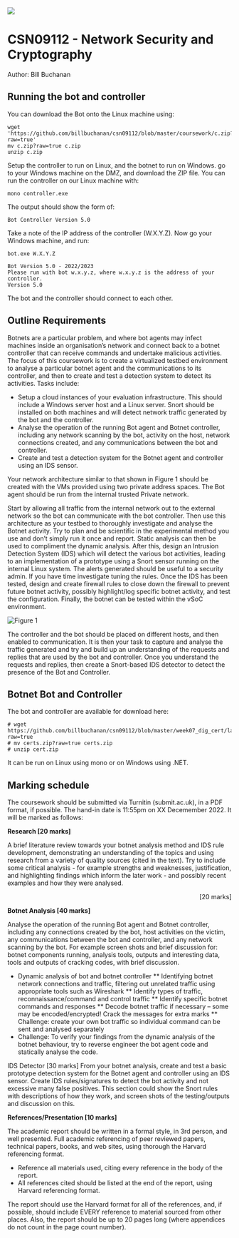 <img src="https://github.com/billbuchanan/csn09112/blob/master/zadditional/top_csn09112.png"/>


# CSN09112 - Network Security and Cryptography
Author: Bill Buchanan

## Running the bot and controller
You can download the Bot onto the Linux machine using:

```
wget 'https://github.com/billbuchanan/csn09112/blob/master/coursework/c.zip?raw=true'
mv c.zip?raw=true c.zip
unzip c.zip
```


Setup the controller to run on Linux, and the botnet to run on Windows. go to your Windows machine on the DMZ, and download the ZIP file. You can run the controller on our Linux machine with:</p>

```
mono controller.exe
```

The output should show the form of:

```
Bot Controller Version 5.0
```

Take a note of the IP address of the controller (W.X.Y.Z). Now go your Windows machine, and run:</p>

```
bot.exe W.X.Y.Z
```


```
Bot Version 5.0 - 2022/2023
Please run with bot w.x.y.z, where w.x.y.z is the address of your controller.
Version 5.0
```

The bot and the controller should connect to each other.

## Outline Requirements

Botnets are a particular problem, and where bot agents may infect machines inside an organisation’s network and connect back to a botnet controller that can receive commands and undertake malicious activities. The focus of this coursework is to create a virtualized testbed environment to analyse a particular botnet agent and the communications to its controller, and then to create and test a detection system to detect its activities. Tasks include:

*	Setup a cloud instances of your evaluation infrastructure. This should include a Windows server host and a Linux server. Snort should be installed on both machines and will detect network traffic generated by the bot and the controller. 
*	Analyse the operation of the running Bot agent and Botnet controller, including any network scanning by the bot, activity on the host, network connections created, and any communications between the bot and controller.
*	Create and test a detection system for the Botnet agent and controller using an IDS sensor. 


Your network architecture similar to that shown in Figure 1 should be created with the VMs provided using two private address spaces. The Bot agent should be run from the internal trusted Private network.

Start by allowing all traffic from the internal network out to the external network so the bot can communicate with the bot controller. Then use this architecture as your testbed to thoroughly investigate and analyse the Botnet activity. Try to plan and be scientific in the experimental method you use and don’t simply run it once and report. Static analysis can then be used to compliment the dynamic analysis. After this, design an Intrusion Detection System (IDS) which will detect the various bot activities, leading to an implementation of a prototype using a Snort sensor running on the internal Linux system. The alerts generated should be useful to a security admin. If you have time investigate tuning the rules. Once the IDS has been tested, design and create firewall rules to close down the firewall to prevent future botnet activity, possibly highlight/log specific botnet activity, and test the configuration. Finally, the botnet can be tested within the vSoC environment.

![Figure 1](https://github.com/billbuchanan/csn09112/blob/master/coursework/cw01.png)

The controller and the bot should be placed on different hosts, and then enabled to communication. It is then your task to capture and analyse the traffic generated and try and build up an understanding of the requests and replies that are used by the bot and controller. Once you understand the requests and replies, then create a Snort-based IDS detector to detect the presence of the Bot and Controller.

## Botnet Bot and Controller 
The bot and controller are available for download here: 
```
# wget https://github.com/billbuchanan/csn09112/blob/master/week07_dig_cert/labs/certs.zip?raw=true
# mv certs.zip?raw=true certs.zip
# unzip cert.zip
```

It can be run on Linux using mono or on Windows using .NET.


## Marking schedule

The coursework should be submitted via Turnitin (submit.ac.uk), in a PDF format, if possible. The hand-in date is 11:55pm on XX Decemember 2022. It will be marked as follows:

**Research [20 marks]**

A brief literature review towards your botnet analysis method and IDS rule development, demonstrating an understanding of the topics and using research from a variety of quality sources (cited in the text). Try to include some critical analysis - for example strengths and weaknesses, justification, and highlighting findings which inform the later work - and possibly recent examples and how they were analysed.
<p align="right">[20 marks]</p>

**Botnet Analysis [40 marks]**

Analyse the operation of the running Bot agent and Botnet controller, including any connections created by the bot, host activities on the victim, any communications between the bot and controller, and any network scanning by the bot. For example screen shots and brief discussion for: botnet components running, analysis tools, outputs and interesting data, tools and outputs of cracking codes, with brief discussion.  

*	Dynamic analysis of bot and botnet controller
**	Identifying botnet network connections and traffic, filtering out unrelated traffic using appropriate tools such as Wireshark
**	Identify types of traffic, reconnaissance/command and control traffic
**	Identify specific botnet commands and responses
**	Decode botnet traffic if necessary – some may be encoded/encrypted! Crack the messages for extra marks
**	Challenge: create your own bot traffic so individual command can be sent and analysed separately
*	Challenge: To verify your findings from the dynamic analysis of the botnet behaviour, try to reverse engineer the bot agent code and statically analyse the code.


IDS Detector [30 marks]
From your botnet analysis, create and test a basic prototype detection system for the Botnet agent and controller using an IDS sensor.  Create IDS rules/signatures to detect the bot activity and not excessive many false positives. This section could show the Snort rules with descriptions of how they work, and screen shots of the testing/outputs and discussion on this. 


**References/Presentation [10 marks]**

The academic report should be written in a formal style, in 3rd person, and well presented.
Full academic referencing of peer reviewed papers, technical papers, books, and web sites, using thorough the Harvard referencing format.
- Reference all materials used, citing every reference in the body of the report.
- All references cited should be listed at the end of the report, using Harvard referencing format.


The report should use the Harvard format for all of the references, and, if possible, should include EVERY reference to material sourced from other places. Also, the report should be up to 20 pages long (where appendices do not count in the page count number). 


